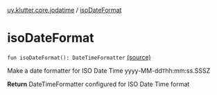 [uy.klutter.core.jodatime](index.md) / [isoDateFormat](.)


# isoDateFormat
`fun isoDateFormat(): DateTimeFormatter` [(source)](https://github.com/kohesive/klutter/blob/master/core-jodatime-jdk6/src/main/kotlin/uy/klutter/core/jodatime/Dates.kt#L21)

Make a date formatter for ISO Date Time yyyy-MM-dd`T`hh:mm:ss.SSSZ

**Return**
DateTimeFormatter configured for ISO Date Time format


